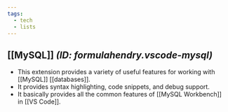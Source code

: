 ```yaml
---
tags:
  - tech
  - lists
---
```

## [[MySQL]] *(ID: formulahendry.vscode-mysql)*

- This extension provides a variety of useful features for working with [[MySQL]] [[databases]].
- It provides syntax highlighting, code snippets, and debug support.
- It basically provides all the common features of [[MySQL Workbench]] in [[VS Code]].